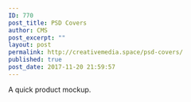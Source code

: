 ```yaml
---
ID: 770
post_title: PSD Covers
author: CMS
post_excerpt: ""
layout: post
permalink: http://creativemedia.space/psd-covers/
published: true
post_date: 2017-11-20 21:59:57
---
```

A quick product mockup.